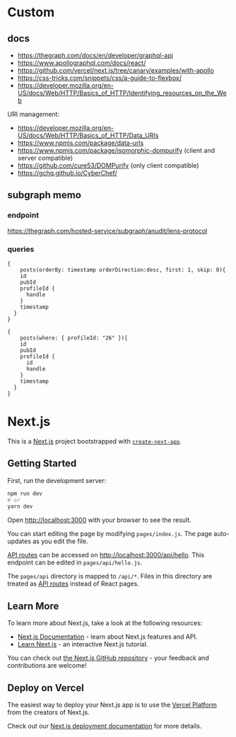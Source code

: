 # Custom

## docs

- https://thegraph.com/docs/en/developer/graphql-api
- https://www.apollographql.com/docs/react/
- https://github.com/vercel/next.js/tree/canary/examples/with-apollo
- https://css-tricks.com/snippets/css/a-guide-to-flexbox/
- https://developer.mozilla.org/en-US/docs/Web/HTTP/Basics_of_HTTP/Identifying_resources_on_the_Web

URI management:

- https://developer.mozilla.org/en-US/docs/Web/HTTP/Basics_of_HTTP/Data_URIs
- https://www.npmjs.com/package/data-urls
- https://www.npmjs.com/package/isomorphic-dompurify (client and server compatible)
- https://github.com/cure53/DOMPurify (only client compatible)
- https://gchq.github.io/CyberChef/

## subgraph memo

### endpoint

https://thegraph.com/hosted-service/subgraph/anudit/lens-protocol

### queries

```
{
    posts(orderBy: timestamp orderDirection:desc, first: 1, skip: 0){
    id
    pubId
    profileId {
      handle
    }
    timestamp
  }
}

{
    posts(where: { profileId: "26" }){
    id
    pubId
    profileId {
      id
      handle
    }
    timestamp
  }
}
```

# Next.js

This is a [Next.js](https://nextjs.org/) project bootstrapped with [`create-next-app`](https://github.com/vercel/next.js/tree/canary/packages/create-next-app).

## Getting Started

First, run the development server:

```bash
npm run dev
# or
yarn dev
```

Open [http://localhost:3000](http://localhost:3000) with your browser to see the result.

You can start editing the page by modifying `pages/index.js`. The page auto-updates as you edit the file.

[API routes](https://nextjs.org/docs/api-routes/introduction) can be accessed on [http://localhost:3000/api/hello](http://localhost:3000/api/hello). This endpoint can be edited in `pages/api/hello.js`.

The `pages/api` directory is mapped to `/api/*`. Files in this directory are treated as [API routes](https://nextjs.org/docs/api-routes/introduction) instead of React pages.

## Learn More

To learn more about Next.js, take a look at the following resources:

- [Next.js Documentation](https://nextjs.org/docs) - learn about Next.js features and API.
- [Learn Next.js](https://nextjs.org/learn) - an interactive Next.js tutorial.

You can check out [the Next.js GitHub repository](https://github.com/vercel/next.js/) - your feedback and contributions are welcome!

## Deploy on Vercel

The easiest way to deploy your Next.js app is to use the [Vercel Platform](https://vercel.com/new?utm_medium=default-template&filter=next.js&utm_source=create-next-app&utm_campaign=create-next-app-readme) from the creators of Next.js.

Check out our [Next.js deployment documentation](https://nextjs.org/docs/deployment) for more details.
